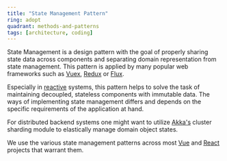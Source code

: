 ```yaml
---
title: "State Management Pattern"
ring: adopt
quadrant: methods-and-patterns
tags: [architecture, coding]
---
```


State Management is a design pattern with the goal of properly sharing state data across components and separating domain representation from state management.
This pattern is applied by many popular web frameworks such as [Vuex](/languages-and-frameworks/vuex.html), [Redux](/languages-and-frameworks/redux.html) or [Flux](/methods-and-patterns/flux.html).

Especially in [reactive](/methods-and-patterns/reactive-programming.html) systems, this pattern helps to solve the task of maintaining decoupled, stateless components with immutable data.
The ways of implementing state management differs and depends on the specific requirements of the application at hand.

For distributed backend systems one might want to utilize [Akka's](/languages-and-frameworks/akka.html) cluster sharding module to elastically manage domain object states.

We use the various state management patterns across most [Vue](/languages-and-frameworks/vue.html) and [React](/languages-and-frameworks/react.html) projects that warrant them.
